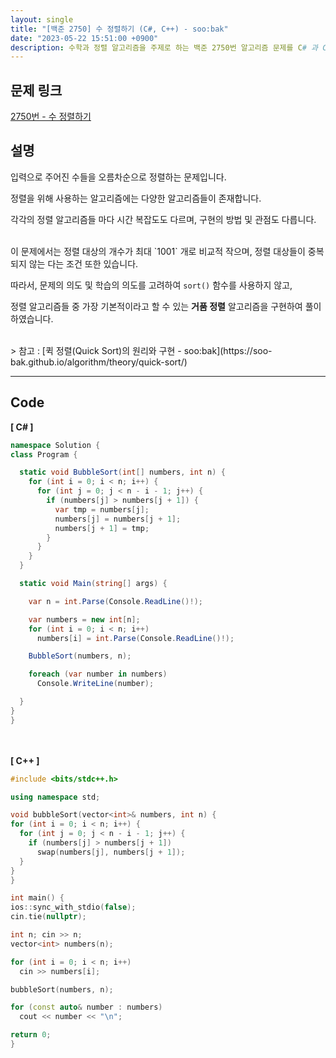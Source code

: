 ```yaml
---
layout: single
title: "[백준 2750] 수 정렬하기 (C#, C++) - soo:bak"
date: "2023-05-22 15:51:00 +0900"
description: 수학과 정렬 알고리즘을 주제로 하는 백준 2750번 알고리즘 문제를 C# 과 C++ 로 풀이 및 해설
---
```


## 문제 링크
  [2750번 - 수 정렬하기](https://www.acmicpc.net/problem/2750)

## 설명
입력으로 주어진 수들을 오름차순으로 정렬하는 문제입니다. <br>

정렬을 위해 사용하는 알고리즘에는 다양한 알고리즘들이 존재합니다. <br>

각각의 정렬 알고리즘들 마다 시간 복잡도도 다르며, 구현의 방법 및 관점도 다릅니다. <br>

<br>
이 문제에서는 정렬 대상의 개수가 최대 `1001` 개로 비교적 작으며, 정렬 대상들이 중복되지 않는 다는 조건 또한 있습니다. <br>

따라서, 문제의 의도 및 학습의 의도를 고려하여 `sort()` 함수를 사용하지 않고,<br>

정렬 알고리즘들 중 가장 기본적이라고 할 수 있는 <b>거품 정렬</b> 알고리즘을 구현하여 풀이하였습니다. <br>

<br>
> 참고 : [퀵 정렬(Quick Sort)의 원리와 구현 - soo:bak](https://soo-bak.github.io/algorithm/theory/quick-sort/)

- - -

## Code
<b>[ C# ] </b>
<br>

  ```c#
namespace Solution {
  class Program {

    static void BubbleSort(int[] numbers, int n) {
      for (int i = 0; i < n; i++) {
        for (int j = 0; j < n - i - 1; j++) {
          if (numbers[j] > numbers[j + 1]) {
            var tmp = numbers[j];
            numbers[j] = numbers[j + 1];
            numbers[j + 1] = tmp;
          }
        }
      }
    }

    static void Main(string[] args) {

      var n = int.Parse(Console.ReadLine()!);

      var numbers = new int[n];
      for (int i = 0; i < n; i++)
        numbers[i] = int.Parse(Console.ReadLine()!);

      BubbleSort(numbers, n);

      foreach (var number in numbers)
        Console.WriteLine(number);

    }
  }
}
  ```
<br><br>
<b>[ C++ ] </b>
<br>

  ```c++
#include <bits/stdc++.h>

using namespace std;

void bubbleSort(vector<int>& numbers, int n) {
  for (int i = 0; i < n; i++) {
    for (int j = 0; j < n - i - 1; j++) {
      if (numbers[j] > numbers[j + 1])
        swap(numbers[j], numbers[j + 1]);
    }
  }
}

int main() {
  ios::sync_with_stdio(false);
  cin.tie(nullptr);

  int n; cin >> n;
  vector<int> numbers(n);

  for (int i = 0; i < n; i++)
    cin >> numbers[i];

  bubbleSort(numbers, n);

  for (const auto& number : numbers)
    cout << number << "\n";

  return 0;
}
  ```
